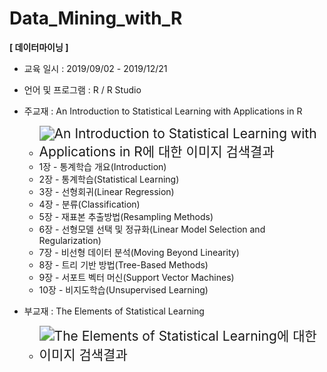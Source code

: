 # Data_Mining_with_R
**[ 데이터마이닝 ]**

- 교육 일시 : 2019/09/02 - 2019/12/21
- 언어 및 프로그램 : R / R Studio
- 주교재 : An Introduction to Statistical Learning with Applications in R
  - <img src="https://images.springer.com/sgw/books/medium/9781461471370.jpg" alt="An Introduction to Statistical Learning with Applications in R에 대한 이미지 검색결과" style="zoom:150%;" />
  - 1장 - 통계학습 개요(Introduction)
  - 2장 - 통계학습(Statistical Learning)
  - 3장 - 선형회귀(Linear Regression)
  - 4장 - 분류(Classification)
  - 5장 - 재표본 추출방법(Resampling Methods)
  - 6장 - 선형모델 선택 및 정규화(Linear Model Selection and Regularization)
  - 7장 - 비선형 데이터 분석(Moving Beyond Linearity)
  - 8장 - 트리 기반 방법(Tree-Based Methods)
  - 9장 - 서포트 벡터 머신(Support Vector Machines)
  - 10장 - 비지도학습(Unsupervised Learning)



- 부교재 : The Elements of Statistical Learning 
  - <img src="https://images.springer.com/sgw/books/medium/9780387848570.jpg" alt="The Elements of Statistical Learning에 대한 이미지 검색결과" style="zoom:150%;" />